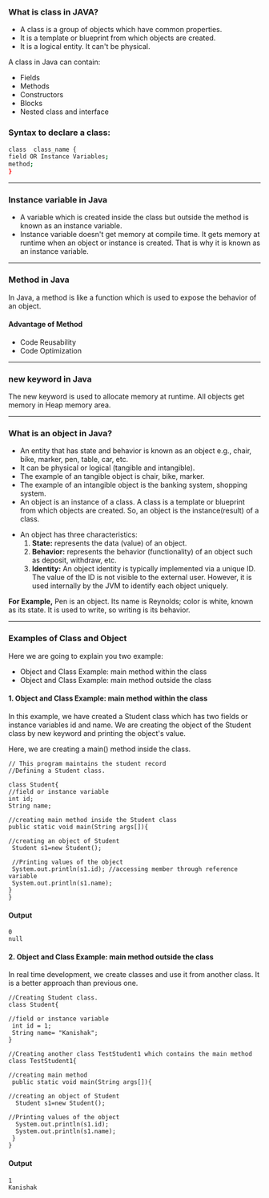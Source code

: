 ### What is class in JAVA?
- A class is a group of objects which have common properties.
- It is a template or blueprint from which objects are created. 
- It is a logical entity. It can't be physical.

A class in Java can contain:
- Fields
- Methods
- Constructors
- Blocks
- Nested class and interface

### Syntax to declare a class:
```sh
class  class_name {
field OR Instance Variables;
method;
}
```
---

### Instance variable in Java
- A variable which is created inside the class but outside the method is known as an instance variable. 
- Instance variable doesn't get memory at compile time. It gets memory at runtime when an object or instance is created. That is why it is known as an instance variable.

---

### Method in Java
In Java, a method is like a function which is used to expose the behavior of an object.

#### Advantage of Method
- Code Reusability
- Code Optimization

---

### new keyword in Java
The new keyword is used to allocate memory at runtime. All objects get memory in Heap memory area.

---

### What is an object in Java?
- An entity that has state and behavior is known as an object e.g., chair, bike, marker, pen, table, car, etc. 
- It can be physical or logical (tangible and intangible). 
- The example of an tangible object is chair, bike, marker.
- The example of an intangible object is the banking system, shopping system.
- An object is an instance of a class. A class is a template or blueprint from which objects are created. So, an object is the instance(result) of a class.
* An object has three characteristics:
 	1. **State:** represents the data (value) of an object.
	2. **Behavior:** represents the behavior (functionality) of an object such as deposit, withdraw, etc.
	3. **Identity:** An object identity is typically implemented via a unique ID. The value of the ID is not visible to the external user. However, it is used internally by 	  the JVM to identify each object uniquely.
	
 **For Example,** Pen is an object. Its name is Reynolds; color is white, known as its state. It is used to write, so writing is its behavior.
 
 ---
 
 ### Examples of Class and Object
 Here we are going to explain you two example:
 - Object and Class Example: main method within the class
 - Object and Class Example: main method outside the class
 
 #### 1. Object and Class Example: main method within the class
 In this example, we have created a Student class which has two fields or instance variables id and name. We are creating the object of the Student class by new keyword and printing the object's value.

Here, we are creating a main() method inside the class.
 
 ```
// This program maintains the student record
//Defining a Student class.  

class Student{  
 //field or instance variable  
 int id; 
 String name;  
 
 //creating main method inside the Student class  
 public static void main(String args[]){ 
 
 //creating an object of Student  
  Student s1=new Student();
  
  //Printing values of the object  
  System.out.println(s1.id); //accessing member through reference variable  
  System.out.println(s1.name);  
 }  
}  

```
#### Output

```
0 
null

```

#### 2. Object and Class Example: main method outside the class

In real time development, we create classes and use it from another class. It is a better approach than previous one.

``` 
//Creating Student class.  
class Student{ 

//field or instance variable 
 int id = 1;  
 String name= "Kanishak";  
}  

//Creating another class TestStudent1 which contains the main method  
class TestStudent1{

//creating main method 
 public static void main(String args[]){ 
 
//creating an object of Student  
  Student s1=new Student();  

//Printing values of the object 
  System.out.println(s1.id);  
  System.out.println(s1.name);  
 }  
}  

```

#### Output

```
1 
Kanishak

```

